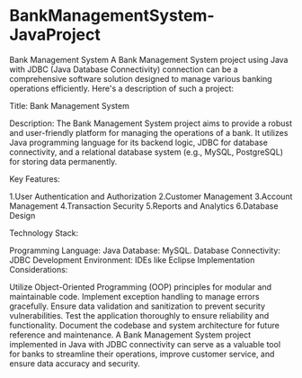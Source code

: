 # BankManagementSystem-JavaProject
Bank Management System
A Bank Management System project using Java with JDBC (Java Database Connectivity) connection can be a comprehensive software solution designed to manage various banking operations efficiently. Here's a description of such a project:

Title: Bank Management System

Description:
The Bank Management System project aims to provide a robust and user-friendly platform for managing the operations of a bank. It utilizes Java programming language for its backend logic, JDBC for database connectivity, and a relational database system (e.g., MySQL, PostgreSQL) for storing data permanently.

Key Features:

1.User Authentication and Authorization
2.Customer Management
3.Account Management
4.Transaction Security
5.Reports and Analytics
6.Database Design

Technology Stack:

Programming Language: Java
Database: MySQL.
Database Connectivity: JDBC
Development Environment: IDEs like Eclipse
Implementation Considerations:

Utilize Object-Oriented Programming (OOP) principles for modular and maintainable code.
Implement exception handling to manage errors gracefully.
Ensure data validation and sanitization to prevent security vulnerabilities.
Test the application thoroughly to ensure reliability and functionality.
Document the codebase and system architecture for future reference and maintenance.
A Bank Management System project implemented in Java with JDBC connectivity can serve as a valuable tool for banks to streamline their operations, improve customer service, and ensure data accuracy and security.
